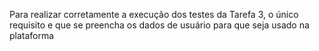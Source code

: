 Para realizar corretamente a execução dos testes da Tarefa 3, o único requisito e que se preencha os dados
de usuário para que seja usado na plataforma

